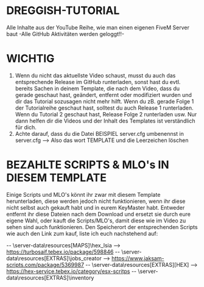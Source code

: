# DREGGISH-TUTORIAL
Alle Inhalte aus der YouTube Reihe, wie man einen eigenen FiveM Server baut
-Alle GitHub Aktivitäten werden geloggt!!-

# WICHTIG
1) Wenn du nicht das aktuellste Video schaust, musst du auch das entsprechende Release im GitHub runterladen, sonst hast du evtl. bereits Sachen in deinem Template, die nach dem Video, dass du gerade geschaut hast, geändert, entfernt oder modifiziert wurden und dir das Tutorial sozusagen nicht mehr hilft. Wenn du zB. gerade Folge 1 der Tutorialreihe geschaut hast, solltest du auch Release 1 runterladen. Wenn du Tutorial 2 geschaut hast, Release Folge 2 runterladen usw. Nur dann helfen dir die Videos und der Inhalt des Templates ist verständlich für dich. 
2) Achte darauf, dass du die Datei BEISPIEL server.cfg umbenennst in server.cfg --> Also das wort TEMPLATE und die Leerzeichen löschen


# BEZAHLTE SCRIPTS & MLO's IN DIESEM TEMPLATE
Einige Scripts und MLO's könnt ihr zwar mit diesem Template herunterladen, diese werden jedoch nicht funktionieren, wenn ihr diese nicht selbst auch gekauft habt und in eurem KeyMaster habt. 
Entweder entfernt ihr diese Dateien nach dem Download und ersetzt sie durch eure eigene Wahl, oder kauft die Scripts/MLO's, damit diese wie im Video zu sehen sind auch funktionieren. 
Den Speicherort der entsprechenden Scripts wie auch den Link zum kauf, liste ich euch nachstehend auf: 

-- \server-data\resources\[MAPS]\hex_lsia --> https://turbosaif.tebex.io/package/598846
-- \server-data\resources\[EXTRAS]\jobs_creator --> https://www.jaksam-scripts.com/package/5369987
-- \server-data\resources\[EXTRAS]\[HEX] --> https://hex-service.tebex.io/category/esx-scritps
-- \server-data\resources\[EXTRAS]\inventory
